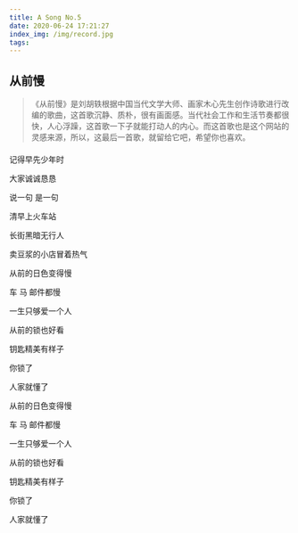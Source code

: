 ```yaml
---
title: A Song No.5
date: 2020-06-24 17:21:27
index_img: /img/record.jpg
tags:
---
```


## 从前慢
> 《从前慢》是刘胡轶根据中国当代文学大师、画家木心先生创作诗歌进行改编的歌曲，这首歌沉静、质朴，很有画面感。当代社会工作和生活节奏都很快，人心浮躁，这首歌一下子就能打动人的内心。而这首歌也是这个网站的灵感来源，所以，这最后一首歌，就留给它吧，希望你也喜欢。

<div id="aplayer" style="margin: 20px 0;"></div>

记得早先少年时

大家诚诚恳恳

说一句 是一句

清早上火车站

长街黑暗无行人

卖豆浆的小店冒着热气

从前的日色变得慢

车 马 邮件都慢

一生只够爱一个人

从前的锁也好看

钥匙精美有样子

你锁了

人家就懂了

从前的日色变得慢

车 马 邮件都慢

一生只够爱一个人

从前的锁也好看

钥匙精美有样子

你锁了

人家就懂了

<style>
@import url('//cdn.staticfile.org/aplayer/1.10.1/APlayer.min.css')
</style>
<script src="//cdn.staticfile.org/aplayer/1.10.1/APlayer.min.js" defer></script>
<script type="text/javascript">
  var oldLoadAp = window.onload;
  window.onload = function () {
    oldLoadAp && oldLoadAp();

    new APlayer({
      container: document.getElementById('aplayer'),
      autoplay: false,
      audio: { name: '从前慢', artist: '刘胡轶', url: '/song/5.mp3', cover: '/img/congqianman.jpg', }
    });
  }
</script>
